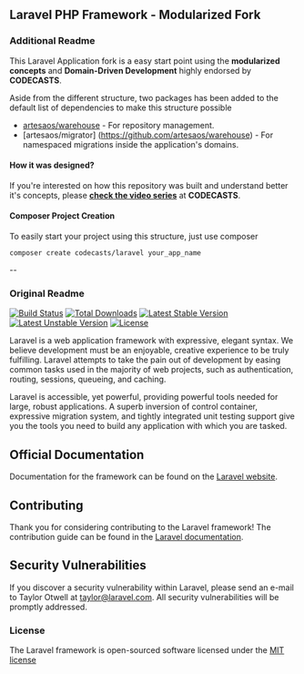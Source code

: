 ## Laravel PHP Framework - Modularized Fork


### Additional Readme
This Laravel Application fork is a easy start point using the **modularized concepts** and **Domain-Driven Development** highly endorsed by **CODECASTS**.

Aside from the different structure, two packages has been added to the default list of dependencies to make this structure possible

- [artesaos/warehouse](https://github.com/artesaos/warehouse) - For repository management.
- [artesaos/migrator] (https://github.com/artesaos/warehouse) - For namespaced migrations inside the application's domains.

#### How it was designed?
If you're interested on how this repository was built and understand better it's concepts, please **[check the video series](https://codecasts.com.br/lesson/modularizando-laravel-01-criando-nosso-core)** at **CODECASTS**.


#### Composer Project Creation
To easily start your project using this structure, just use composer

```
composer create codecasts/laravel your_app_name
```

--

### Original Readme


[![Build Status](https://travis-ci.org/laravel/framework.svg)](https://travis-ci.org/laravel/framework)
[![Total Downloads](https://poser.pugx.org/laravel/framework/d/total.svg)](https://packagist.org/packages/laravel/framework)
[![Latest Stable Version](https://poser.pugx.org/laravel/framework/v/stable.svg)](https://packagist.org/packages/laravel/framework)
[![Latest Unstable Version](https://poser.pugx.org/laravel/framework/v/unstable.svg)](https://packagist.org/packages/laravel/framework)
[![License](https://poser.pugx.org/laravel/framework/license.svg)](https://packagist.org/packages/laravel/framework)



Laravel is a web application framework with expressive, elegant syntax. We believe development must be an enjoyable, creative experience to be truly fulfilling. Laravel attempts to take the pain out of development by easing common tasks used in the majority of web projects, such as authentication, routing, sessions, queueing, and caching.

Laravel is accessible, yet powerful, providing powerful tools needed for large, robust applications. A superb inversion of control container, expressive migration system, and tightly integrated unit testing support give you the tools you need to build any application with which you are tasked.

## Official Documentation

Documentation for the framework can be found on the [Laravel website](http://laravel.com/docs).

## Contributing

Thank you for considering contributing to the Laravel framework! The contribution guide can be found in the [Laravel documentation](http://laravel.com/docs/contributions).

## Security Vulnerabilities

If you discover a security vulnerability within Laravel, please send an e-mail to Taylor Otwell at taylor@laravel.com. All security vulnerabilities will be promptly addressed.

### License

The Laravel framework is open-sourced software licensed under the [MIT license](http://opensource.org/licenses/MIT)
